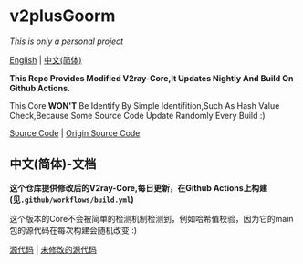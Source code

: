 # v2plusGoorm

*This is only a personal project*

[English](#v2plusGoorm) | [中文(简体)](#中文(简体)-文档)

**This Repo Provides Modified V2ray-Core,It Updates Nightly And Build On Github Actions.**

This Core **WON'T** Be Identify By Simple Identifition,Such As Hash Value Check,Because Some Source Code Update Randomly Every Build :)

[Source Code](https://github.com/ShadowObj/v2plusGoorm/raw/main/v2ray-core-source.tar.gz) | [Origin Source Code](https://github.com/v2fly/v2ray-core/)

## 中文(简体)-文档

**这个仓库提供修改后的V2ray-Core,每日更新，在Github Actions上构建(见`.github/workflows/build.yml`)**

这个版本的Core不会被简单的检测机制检测到，例如哈希值校验，因为它的main包的源代码在每次构建会随机改变 :)

[源代码](https://github.com/ShadowObj/v2plusGoorm/raw/main/v2ray-core-source.tar.gz) | [未修改的源代码](https://github.com/v2fly/v2ray-core/)

